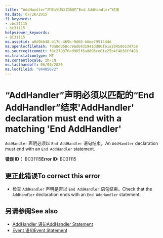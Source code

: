 ```yaml
---
title: “AddHandler”声明必须以匹配的“End AddHandler”结束
ms.date: 07/20/2015
f1_keywords:
- vbc31115
- bc31115
helpviewer_keywords:
- BC31115
ms.assetid: a0d9bb48-b17c-469b-9d60-b6ee7951444d
ms.openlocfilehash: f0a8d058cc9ad04d1941dd86fb1a204506534758
ms.sourcegitcommit: f8c270376ed905f6a8896ce0fe25b4f4b38ff498
ms.translationtype: MT
ms.contentlocale: zh-CN
ms.lasthandoff: 06/04/2020
ms.locfileid: "84405672"
---
```

# <a name="addhandler-declaration-must-end-with-a-matching-end-addhandler"></a><span data-ttu-id="06f95-102">“AddHandler”声明必须以匹配的“End AddHandler”结束</span><span class="sxs-lookup"><span data-stu-id="06f95-102">'AddHandler' declaration must end with a matching 'End AddHandler'</span></span>
<span data-ttu-id="06f95-103">`AddHandler` 声明必须以 `End AddHandler` 语句结束。</span><span class="sxs-lookup"><span data-stu-id="06f95-103">An `AddHandler` declaration must end with an `End AddHandler` statement.</span></span>  
  
 <span data-ttu-id="06f95-104">**错误 ID：** BC31115</span><span class="sxs-lookup"><span data-stu-id="06f95-104">**Error ID:** BC31115</span></span>  
  
## <a name="to-correct-this-error"></a><span data-ttu-id="06f95-105">更正此错误</span><span class="sxs-lookup"><span data-stu-id="06f95-105">To correct this error</span></span>  
  
- <span data-ttu-id="06f95-106">检查 `AddHandler` 声明是否以 `End AddHandler` 语句结束。</span><span class="sxs-lookup"><span data-stu-id="06f95-106">Check that the `AddHandler` declaration ends with an `End AddHandler` statement.</span></span>  
  
## <a name="see-also"></a><span data-ttu-id="06f95-107">另请参阅</span><span class="sxs-lookup"><span data-stu-id="06f95-107">See also</span></span>

- [<span data-ttu-id="06f95-108">AddHandler 语句</span><span class="sxs-lookup"><span data-stu-id="06f95-108">AddHandler Statement</span></span>](../language-reference/statements/addhandler-statement.md)
- [<span data-ttu-id="06f95-109">Event 语句</span><span class="sxs-lookup"><span data-stu-id="06f95-109">Event Statement</span></span>](../language-reference/statements/event-statement.md)
